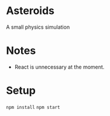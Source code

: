 # Asteroids
A small physics simulation

# Notes
- React is unnecessary at the moment.

# Setup
`npm install`
`npm start`
